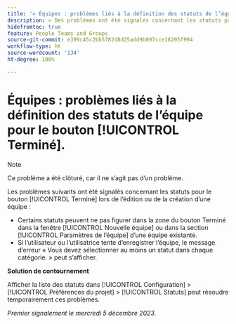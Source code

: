 ```yaml
---
title: '« Équipes : problèmes liés à la définition des statuts de l’équipe pour le bouton Terminé. »'
description: « Des problèmes ont été signalés concernant les statuts pour le bouton [!UICONTROL Terminé] lors de l’édition ou de la création d’une équipe. Une solution de contournement est disponible. »
hidefromtoc: true
feature: People Teams and Groups
source-git-commit: e399c45c2bb5782d8d25add9b097cce18205f994
workflow-type: ht
source-wordcount: '134'
ht-degree: 100%

---
```



# Équipes : problèmes liés à la définition des statuts de l’équipe pour le bouton [!UICONTROL Terminé].

>[!NOTE]
>
>Ce problème a été clôturé, car il ne s’agit pas d’un problème.

Les problèmes suivants ont été signalés concernant les statuts pour le bouton [!UICONTROL Terminé] lors de l’édition ou de la création d’une équipe :

* Certains statuts peuvent ne pas figurer dans la zone du bouton Terminé dans la fenêtre [!UICONTROL Nouvelle équipe] ou dans la section [!UICONTROL Paramètres de l’équipe] d’une équipe existante.
* Si l’utilisateur ou l’utilisatrice tente d’enregistrer l’équipe, le message d’erreur « Vous devez sélectionner au moins un statut dans chaque catégorie. » peut s’afficher.

**Solution de contournement**

Afficher la liste des statuts dans [!UICONTROL Configuration] > [!UICONTROL Préférences du projet] > [!UICONTROL Statuts] peut résoudre temporairement ces problèmes.

_Premier signalement le mercredi 5 décembre 2023._
